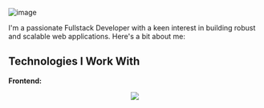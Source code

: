 ![image](https://github.com/codewithmahadihasan/codewithmahadihasan/assets/73072248/eea4e13c-1d71-4770-a053-48bdbd9dd2d8)

I'm a passionate Fullstack Developer with a keen interest in building robust and scalable web applications. Here's a bit about me:

## Technologies I Work With
**Frontend:**
<p align="center">
  <a href="https://codewithmahadihasan.me">
    <img src="https://skillicons.dev/icons?i=html,css,js,react,nextjs,materialui,ts,tailwind" />
  </a>
</p>
